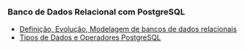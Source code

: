 ### Banco de Dados Relacional com PostgreSQL 
- [Definição, Evolução, Modelagem de bancos de dados relacionais](https://cherry-lip-1b2.notion.site/Defini-o-Evolu-o-Modelagem-de-bancos-de-dados-relacionais-4270d38f8738413ca043a01f2ea463a2)
- [Tipos de Dados e Operadores PostgreSQL](https://cherry-lip-1b2.notion.site/Tipos-de-Dados-e-Operadores-PostgreSQL-02421258aee141058e5762493799e731)
